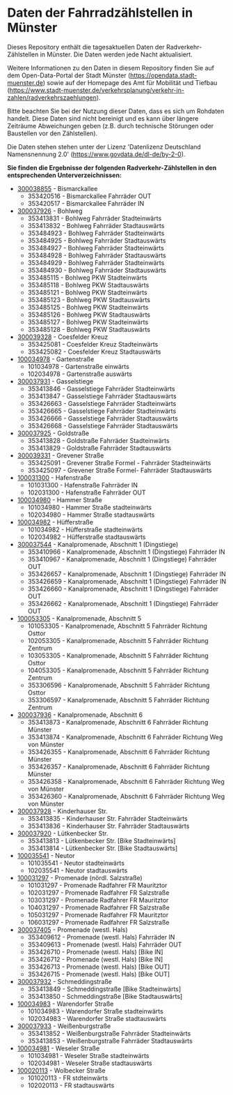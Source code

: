 # Daten der Fahrradzählstellen in Münster

Dieses Repository enthält die tagesaktuellen Daten der Radverkehr-Zählstellen in Münster. Die Daten werden jede Nacht aktualisiert.

Weitere Informationen zu den Daten in diesem Repository finden Sie auf dem Open-Data-Portal der Stadt Münster (https://opendata.stadt-muenster.de) sowie auf der Homepage des Amt für Mobilität und Tiefbau (https://www.stadt-muenster.de/verkehrsplanung/verkehr-in-zahlen/radverkehrszaehlungen).

Bitte beachten Sie bei der Nutzung dieser Daten, dass es sich um Rohdaten handelt. Diese Daten sind nicht bereinigt und es kann über längere Zeiträume Abweichungen geben (z.B. durch technische Störungen oder Baustellen vor den Zählstellen).

Die Daten stehen stehen unter der Lizenz 'Datenlizenz Deutschland Namensnennung 2.0' (https://www.govdata.de/dl-de/by-2-0).

**Sie finden die Ergebnisse der folgenden Radverkehr-Zählstellen in den entsprechenden Unterverzeichnissen:**

 * [300038855](300038855) - Bismarckallee
   * 353420516 - Bismarckallee Fahrräder OUT
   * 353420517 - Bismarckallee Fahrräder IN
 * [300037926](300037926) - Bohlweg
   * 353413831 - Bohlweg Fahrräder Stadteinwärts
   * 353413832 - Bohlweg Fahrräder Stadtauswärts
   * 353484923 - Bohlweg Fahrräder Stadteinwärts
   * 353484925 - Bohlweg Fahrräder Stadtauswärts
   * 353484927 - Bohlweg Fahrräder Stadteinwärts
   * 353484928 - Bohlweg Fahrräder Stadtauswärts
   * 353484929 - Bohlweg Fahrräder Stadteinwärts
   * 353484930 - Bohlweg Fahrräder Stadtauswärts
   * 353485115 - Bohlweg PKW Stadteinwärts
   * 353485118 - Bohlweg PKW Stadtauswärts
   * 353485121 - Bohlweg PKW Stadteinwärts
   * 353485123 - Bohlweg PKW Stadtauswärts
   * 353485125 - Bohlweg PKW Stadteinwärts
   * 353485126 - Bohlweg PKW Stadtauswärts
   * 353485127 - Bohlweg PKW Stadteinwärts
   * 353485128 - Bohlweg PKW Stadtauswärts
 * [300039328](300039328) - Coesfelder Kreuz
   * 353425081 - Coesfelder Kreuz Stadteinwärts
   * 353425082 - Coesfelder Kreuz Stadtauswärts
 * [100034978](100034978) - Gartenstraße
   * 101034978 - Gartenstraße einwärts
   * 102034978 - Gartenstraße auswärts
 * [300037931](300037931) - Gasselstiege
   * 353413846 - Gasselstiege Fahrräder Stadteinwärts
   * 353413847 - Gasselstiege Fahrräder Stadtauswärts
   * 353426663 - Gasselstiege Fahrräder Stadteinwärts
   * 353426665 - Gasselstiege Fahrräder Stadteinwärts
   * 353426666 - Gasselstiege Fahrräder Stadtauswärts
   * 353426668 - Gasselstiege Fahrräder Stadtauswärts
 * [300037925](300037925) - Goldstraße
   * 353413828 - Goldstraße Fahrräder Stadteinwärts
   * 353413829 - Goldstraße Fahrräder Stadtauswärts
 * [300039331](300039331) - Grevener Straße
   * 353425091 - Grevener Straße Formel - Fahrräder Stadteinwärts
   * 353425097 - Grevener Straße Formel- Fahrräder Stadtauswärts
 * [100031300](100031300) - Hafenstraße
   * 101031300 - Hafenstraße Fahrräder IN
   * 102031300 - Hafenstraße Fahrräder OUT
 * [100034980](100034980) - Hammer Straße
   * 101034980 - Hammer Straße stadteinwärts
   * 102034980 - Hammer Straße stadtauswärts
 * [100034982](100034982) - Hüfferstraße
   * 101034982 - Hüfferstraße stadteinwärts
   * 102034982 - Hüfferstraße stadtauswärts
 * [300037544](300037544) - Kanalpromenade, Abschnitt 1 (Dingstiege)
   * 353410966 - Kanalpromenade, Abschnitt 1 (Dingstiege) Fahrräder IN
   * 353410967 - Kanalpromenade, Abschnitt 1 (Dingstiege) Fahrräder OUT
   * 353426657 - Kanalpromenade, Abschnitt 1 (Dingstiege) Fahrräder IN
   * 353426659 - Kanalpromenade, Abschnitt 1 (Dingstiege) Fahrräder IN
   * 353426660 - Kanalpromenade, Abschnitt 1 (Dingstiege) Fahrräder OUT
   * 353426662 - Kanalpromenade, Abschnitt 1 (Dingstiege) Fahrräder OUT
 * [100053305](100053305) - Kanalpromenade, Abschnitt 5
   * 101053305 - Kanalpromenade, Abschnitt 5 Fahrräder Richtung Osttor
   * 102053305 - Kanalpromenade, Abschnitt 5 Fahrräder Richtung Zentrum
   * 103053305 - Kanalpromenade, Abschnitt 5 Fahrräder Richtung Osttor
   * 104053305 - Kanalpromenade, Abschnitt 5 Fahrräder Richtung Zentrum
   * 353306596 - Kanalpromenade, Abschnitt 5 Fahrräder Richtung Osttor
   * 353306597 - Kanalpromenade, Abschnitt 5 Fahrräder Richtung Zentrum
 * [300037936](300037936) - Kanalpromenade, Abschnitt 6
   * 353413873 - Kanalpromenade, Abschnitt 6 Fahrräder Richtung Münster
   * 353413874 - Kanalpromenade, Abschnitt 6 Fahrräder Richtung Weg von Münster
   * 353426355 - Kanalpromenade, Abschnitt 6 Fahrräder Richtung Münster
   * 353426357 - Kanalpromenade, Abschnitt 6 Fahrräder Richtung Münster
   * 353426358 - Kanalpromenade, Abschnitt 6 Fahrräder Richtung Weg von Münster
   * 353426360 - Kanalpromenade, Abschnitt 6 Fahrräder Richtung Weg von Münster
 * [300037928](300037928) - Kinderhauser Str.
   * 353413835 - Kinderhauser Str. Fahrräder Stadteinwärts
   * 353413836 - Kinderhauser Str. Fahrräder Stadtauswärts
 * [300037920](300037920) - Lütkenbecker Str.
   * 353413813 - Lütkenbecker Str. [Bike Stadteinwärts]
   * 353413814 - Lütkenbecker Str. [Bike Stadtauswärts]
 * [100035541](100035541) - Neutor
   * 101035541 - Neutor stadteinwärts
   * 102035541 - Neutor stadtauswärts
 * [100031297](100031297) - Promenade (nördl. Salzstraße)
   * 101031297 - Promenade Radfahrer FR Mauritztor
   * 102031297 - Promenade Radfahrer FR Salzstraße
   * 103031297 - Promenade Radfahrer FR Mauritztor
   * 104031297 - Promenade Radfahrer FR Salzstraße
   * 105031297 - Promenade Radfahrer FR Mauritztor
   * 106031297 - Promenade Radfahrer FR Salzstraße
 * [300037405](300037405) - Promenade (westl. Hals)
   * 353409612 - Promenade (westl. Hals) Fahrräder IN
   * 353409613 - Promenade (westl. Hals) Fahrräder OUT
   * 353426710 - Promenade (westl. Hals) [Bike IN]
   * 353426712 - Promenade (westl. Hals) [Bike IN]
   * 353426713 - Promenade (westl. Hals) [Bike OUT]
   * 353426715 - Promenade (westl. Hals) [Bike OUT]
 * [300037932](300037932) - Schmeddingstraße
   * 353413849 - Schmeddingstraße [Bike Stadteinwärts]
   * 353413850 - Schmeddingstraße [Bike Stadtauswärts]
 * [100034983](100034983) - Warendorfer Straße
   * 101034983 - Warendorfer Straße stadteinwärts
   * 102034983 - Warendorfer Straße stadtauswärts
 * [300037933](300037933) - Weißenburgstraße
   * 353413852 - Weißenburgstraße Fahrräder Stadteinwärts
   * 353413853 - Weißenburgstraße Fahrräder Stadtauswärts
 * [100034981](100034981) - Weseler Straße
   * 101034981 - Weseler Straße stadteinwärts
   * 102034981 - Weseler Straße stadtauswärts
 * [100020113](100020113) - Wolbecker Straße
   * 101020113 - FR stdteinwärts
   * 102020113 - FR stadtauswärts
